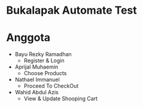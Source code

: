 # Bukalapak Automate Test

<h1>Anggota</h1>

<ul>
  <li>
    Bayu Rezky Ramadhan
    <ul>
      <li>Register & Login</li>
    </ul>
  </li>
  <li>
    Aprijal Muhaemin
    <ul>
      <li>Choose Products</li>
    </ul>
  </li>
  <li>
    Nathael Immanuel
    <ul>
      <li>Proceed To CheckOut</li>
    </ul>
  </li>
  <li>
    Wahid Abdul Azis
    <ul>
      <li>View & Update Shooping Cart</li>
    </ul>
  </li>
</ul>
